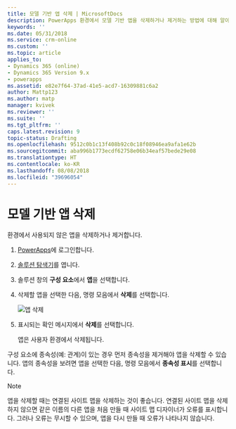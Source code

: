 ```yaml
---
title: 모델 기반 앱 삭제 | MicrosoftDocs
description: PowerApps 환경에서 모델 기반 앱을 삭제하거나 제거하는 방법에 대해 알아봅니다.
keywords: ''
ms.date: 05/31/2018
ms.service: crm-online
ms.custom: ''
ms.topic: article
applies_to:
- Dynamics 365 (online)
- Dynamics 365 Version 9.x
- powerapps
ms.assetid: e82e7f64-37ad-41e5-acd7-16309881c6a2
author: Mattp123
ms.author: matp
manager: kvivek
ms.reviewer: ''
ms.suite: ''
ms.tgt_pltfrm: ''
caps.latest.revision: 9
topic-status: Drafting
ms.openlocfilehash: 9512c0b1c13f408b92c0c18f08946ea9afa1e62b
ms.sourcegitcommit: aba996b1773ecdf62758e06b34eaf57bede29e08
ms.translationtype: HT
ms.contentlocale: ko-KR
ms.lasthandoff: 08/08/2018
ms.locfileid: "39696054"
---
```

# <a name="delete-a-model-driven-app"></a>모델 기반 앱 삭제

환경에서 사용되지 않은 앱을 삭제하거나 제거합니다.

1. [PowerApps](https://web.powerapps.com/)에 로그인합니다.
2. [솔루션 탐색기](advanced-navigation.md#solution-explorer)를 엽니다. 
3. 솔루션 창의 **구성 요소**에서 **앱**을 선택합니다.
4. 삭제할 앱을 선택한 다음, 명령 모음에서 **삭제**를 선택합니다.

    ![앱 삭제](media/app-module-solution-window.png "앱 삭제")

5. 표시되는 확인 메시지에서 **삭제**를 선택합니다.

   앱은 사용자 환경에서 삭제됩니다.
  
구성 요소에 종속성(예: 관계)이 있는 경우 먼저 종속성을 제거해야 앱을 삭제할 수 있습니다. 앱의 종속성을 보려면 앱을 선택한 다음, 명령 모음에서 **종속성 표시**를 선택합니다.

> [!NOTE]
> 앱을 삭제할 때는 연결된 사이트 맵을 삭제하는 것이 좋습니다. 연결된 사이트 맵을 삭제하지 않으면 같은 이름의 다른 앱을 처음 만들 때 사이트 맵 디자이너가 오류를 표시합니다. 그러나 오류는 무시할 수 있으며, 앱을 다시 만들 때 오류가 나타나지 않습니다.


